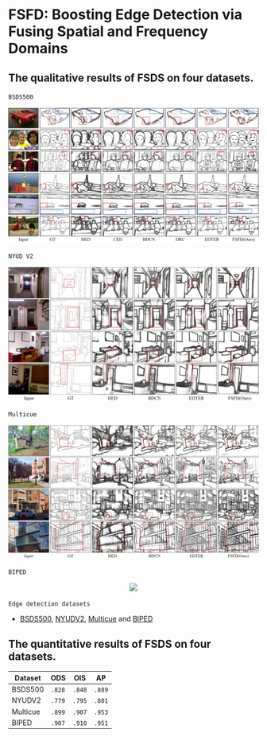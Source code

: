 # FSFD: Boosting Edge Detection via Fusing Spatial and Frequency Domains


<h2> The qualitative results of FSDS on four datasets. </h2>

```diff
BSDS500
```
<div style="text-align:center"><img src='bsds500.png' width=600>
</div>

```diff
NYUD V2
```

<div style="text-align:center"><img src='NYUD.png' width=600>
</div>

```diff
Multicue
```

<div style="text-align:center"><img src='Multicue.png' width=600>
</div>


```diff
BIPED
```
<div style="text-align:center"><img src='BIPED.png' width=600>
</div>

```diff
Edge detection datasets
```

* [BSDS500](https://www2.eecs.berkeley.edu/Research/Projects/CS/vision/bsds/), [NYUDV2](https://cs.nyu.edu/~silberman/datasets/nyu_depth_v2.html), [Multicue](http://serre-lab.clps.brown.edu/resource/multicue/) and [BIPED](https://xavysp.github.io/MBIPED/)

<h2> 
The quantitative results of FSDS on four datasets.
</h2>

<center>

| Dataset  | ODS      | OIS      | AP       |
| -------- | -------- | -------- | -------- |
| BSDS500  | `.828` | `.848` | `.889` |
| NYUDV2   | `.779` | `.795` | `.801` |
| Multicue | `.899` | `.907` | `.953` |
| BIPED    | `.907` | `.910` | `.951` |
